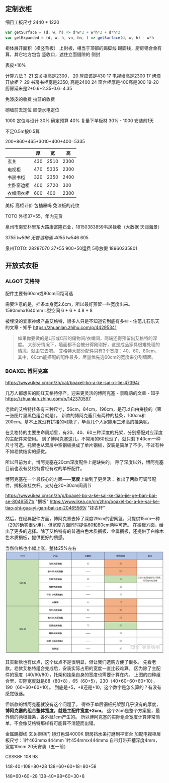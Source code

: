 ## 定制衣柜
细目工板尺寸 2440 * 1220

```javascript
var getSurface = (d, w, h) => d*w*2 + w*h*2 + d*h*2
var getExpanded = (d, w, h, vn, hn, ) => getSurface(d, w, h) - w*h

```
柜体展开面积（横竖背板）
上封板，相当于顶部的踢脚线
踢脚线，厨房铝合金有算，其它地方包含
竖收口，遮住立面缝隙的
侧封

表皮+10%



计算方法？
21 玄关柜高是2300，
20 厚应该是430
17 电视墙高是2300
17 烤漆开放柜？
29 书房书柜宽是2350, 高是2400
24 窗台柜厚是400高是300
19-20 厨房延米是2+0.6+2.35-0.6=4.35

免漆皮的收费
拉篮的收费

砌墙前去定位
顺便水电定位



1000 定位与设计
30% 确定预算
40% 复量下单板材
30% - 1000 安装前1天

不足0.5m按0.5算

200+860+465+3010+400+400=5335

| |厚|宽|高|
|-|-|-|-|
|玄关|430|2510|2300|
|电视柜|470|5335|2300|
|书房书柜|320|2350|2400|
|主卧窗边柜|400|2720|300|
|衣帽间衣柜|600|400|2300|

美标
高柜计价
包抽屉吗
免漆板的花纹

TOTO 外径37*55，年内无货

泉州市南安朴里东大路康富隆石业，18150383859韦凤禄收（大数据 天润海景）


37*55 lw596 无智洁釉面
40*55 lw546 605 


泉州TOTO: 28287070
37*55 900+50运费
5号放假
18960335801


## 开放式衣柜
### ALGOT 艾格特
配件主要有60cm或80cm间距可选

需要注意的是，挂条本身宽2.6cm，所以最好预留一些宽度出来。
1590mmx1640mm L型空间
6 + 6 + 4
8 + 8

被埋没的宜家神级产品艾格特，很多人只是不知道它到底有多神 - 住范儿石乐天的文章 - 知乎
https://zhuanlan.zhihu.com/p/44295341
> 如果你要做的是L形或C形的储物间/衣帽间，两端还得预留出艾格特的深度。
> 大部分情况下，墙面都不会被分得刚刚好，这是成品家具很难处理的情况，就由它去吧。
> 艾格特大部分配件只有3个宽度：40、60、80cm。
> 其中，60cm能搭配的配件最多，尽量优先选60cm的宽度来分割墙面。
### BOAXEL 博阿克塞
https://www.ikea.cn/cn/zh/cat/boaxel-bo-a-ke-sai-xi-lie-47394/

几万人都想买的网红艾格特停产，迎来更灵活的博阿克塞 - 景晓萌的文章 - 知乎
https://zhuanlan.zhihu.com/p/142370597

老款的艾格特挂条有三种尺寸，56cm，84cm，196cm，是可以自由拼接的（第一张图片里黑色组合就是）。
新款的博阿克塞只有两种的挂条，100cm和200cm。基本上就没有拼接的可能了，毕竟几个人家能用三米高的挂条呢。

在艾格特的主要生命周期里，有20、40、60三种深度的托架，分别搭配对应深度的主配件来使用。
到了博阿克塞这儿，不常用的60也没了，就只剩下40cm一种尺寸可选。托架也从双层中空钢板换成了单片钢板，安装是简单了不少，不过有种不如老款结实的感觉。

所以目前为止，博阿克塞在20cm深度配件上是缺失的。
除了深度以外，博阿克塞目前也没有艾格特曾经有过的单杆配件。

博阿克塞在一个最核心的方面——**宽度**上做到了更灵活：
推出了两款可调节配件，搁板和挂衣杆。支持在20~30cm间调节

https://www.ikea.cn/cn/zh/p/boaxel-bo-a-ke-sai-ke-tiao-jie-ge-ban-bai-se-80465571/ "搁板" 
https://www.ikea.cn/cn/zh/p/boaxel-bo-a-ke-sai-ke-tiao-shi-gua-yi-gan-bai-se-20465569/ "挂衣杆"

然后，在经典配件方面，博阿克塞去掉了深度29cm的密网篮，只提供15cm一种（29的确实很少用）。但宽度方面同时提供60和80cm两种可选。
在搁板方面，给出了更多的选择。除了艾格特有的普通白色木质搁板、金属搁板，还提供了白橡木色木质搁板，提供更好的质感。

当然价格也小幅上涨，整体25%左右
![](./boaxel-vs-algot.jpg)


其实新款也有优点，这个优点不是很明显，但让我们选购方便了很多。
先看老款。老款艾格特组合完成后，安装实际占用的宽度一直比较难算。
因为除了主配件的宽度（40/60/80），托架和挂条自身的宽度也需要计算在内。
上图的四种组合里，实际宽度就是88（80+8），65（60+5），230（40+60+60+60+10），190（60+60+60+10）。
到底是+5，+8还是+10，这个数字是怎么算的？有没有感觉很迷。

但新款的博阿克塞就没有这个问题了。
得益于单层钢板托架那几乎没有的厚度，**博阿克塞的组合整体宽度，就是主配件宽度+2cm**。
这个2cm是整个方案里，最外侧的两根挂条，各外延1cm产生的。
所以博阿克塞的实际组合宽度计算非常简单，不会像艾格特那样有可能算不清楚而出错。

[1]: https://zhuanlan.zhihu.com/p/32277187 "干货|史上最全板式家具结构与连接方式"

金属踢脚线
玄关橱柜门
镜灯色温4000K
厨房挡水条打磨到平窗台
加配电视柜层板尺寸：1片463mmx444mm 1片454mmx444mmx
自带灯带开槽深度4mm，宽度10mm
20天安装（五一前）


CSSKBF
108
98 

148-40=108=80+28 
138=60+60+18=80+58

148=60+60+28
138-40=98=60+30+8
